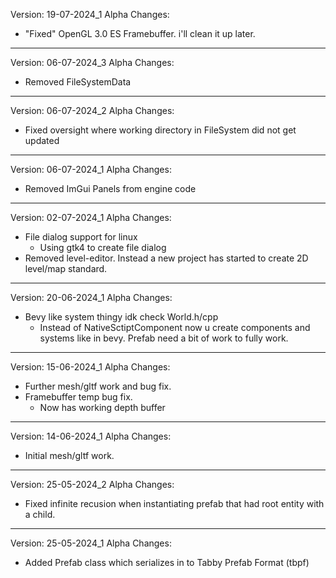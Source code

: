 Version: 19-07-2024_1 Alpha
Changes:
- "Fixed" OpenGL 3.0 ES Framebuffer. i'll clean it up later.  

--------------------------------------------------------------------------------------

Version: 06-07-2024_3 Alpha
Changes:
- Removed FileSystemData  

--------------------------------------------------------------------------------------

Version: 06-07-2024_2 Alpha
Changes:
- Fixed oversight where working directory in FileSystem did not get updated  

--------------------------------------------------------------------------------------

Version: 06-07-2024_1 Alpha
Changes:
- Removed ImGui Panels from engine code 

--------------------------------------------------------------------------------------

Version: 02-07-2024_1 Alpha
Changes:
- File dialog support for linux 
    - Using gtk4 to create file dialog
- Removed level-editor. Instead a new project has started to create 2D level/map standard.

--------------------------------------------------------------------------------------

Version: 20-06-2024_1 Alpha
Changes:
- Bevy like system thingy idk check World.h/cpp
    - Instead of NativeSctiptComponent now u create components and systems like in bevy. Prefab need a bit of work to fully work.

--------------------------------------------------------------------------------------

Version: 15-06-2024_1 Alpha
Changes:
- Further mesh/gltf work and bug fix.
- Framebuffer temp bug fix.
    - Now has working depth buffer

--------------------------------------------------------------------------------------

Version: 14-06-2024_1 Alpha
Changes:
- Initial mesh/gltf work. 

--------------------------------------------------------------------------------------

Version: 25-05-2024_2 Alpha
Changes:
- Fixed infinite recusion when instantiating prefab that had root entity with a child. 

--------------------------------------------------------------------------------------

Version: 25-05-2024_1 Alpha
Changes:
- Added Prefab class which serializes in to Tabby Prefab Format (tbpf)

